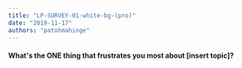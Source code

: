 ```yaml
---
title: "LP-SURVEY-01-white-bg-(pro)"
date: "2019-11-17"
authors: "patohmahinge"
---
```


#### What's the ONE thing that frustrates you most about \[insert topic\]?
